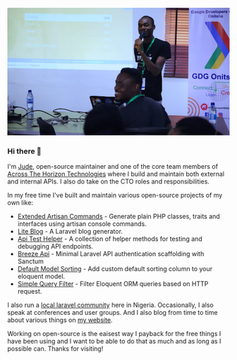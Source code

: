 ![](https://github.com/stephenjude/stephenjude/blob/master/banner.jpg)

### Hi there 👋

I'm [Jude](https://stephenjude.me), open-source maintainer and one of the core team members of [Across The Horizon Technologies](https://athtgroup.com/) where I build and maintain both external and internal APIs. I also do take on the CTO roles and responsibilities.

In my free time I've built and maintain various open-source projects of my own like:

- [Extended Artisan Commands](https://github.com/stephenjude/extended-artisan-commands) - Generate plain PHP classes, traits and interfaces using artisan console commands.
- [Lite Blog](https://github.com/stephenjude/lite-blog) - A Laravel blog generator.
- [Api Test Helper](https://github.com/stephenjude/api-test-helper) - A collection of helper methods for testing and debugging API endpoints.
- [Breeze Api](https://github.com/stephenjude/breeze-api) - Minimal Laravel API authentication scaffolding with Sanctum
- [Default Model Sorting](https://github.com/stephenjude/default-model-sorting) - Add custom default sorting column to your eloquent model.
- [Simple Query Filter](https://github.com/stephenjude/simple-query-filter) - Filter Eloquent ORM queries based on HTTP request.

I also run a [local laravel community](https://chat.whatsapp.com/E8JlxxKj9cECSihKA92fgG) here in Nigeria. Occasionally, I also speak at conferences and user groups. And I also blog from time to time about various things on [my website](https://stephenjude.com).

Working on open-source is the eaisest way I payback for the free things I have been using and I want to be able to do that as much and as long as I possible can. Thanks for visiting!
